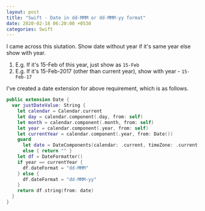 ```yaml
---
layout: post
title: "Swift - Date in dd-MMM or dd-MMM-yy format"
date: 2020-02-18 06:20:00 +0530
categories: Swift
---
```


I came across this siutation.
Show date without year if it's same year else show with year.

1. E.g. If it's 15-Feb of this year, just show as `15-Feb`
2. E.g. If it's 15-Feb-2017 (other than current year), show with year - `15-Feb-17`

I've created a date extension for above requirement, which is as follows.


```swift
public extension Date {
  var justDateValue: String {
    let calendar = Calendar.current
    let day = calendar.component(.day, from: self)
    let month = calendar.component(.month, from: self)
    let year = calendar.component(.year, from: self)
    let currentYear = calendar.component(.year, from: Date())
    guard
      let date = DateComponents(calendar: .current, timeZone: .current, year: year, month: month, day: day).date
      else { return "" }
    let df = DateFormatter()
    if year == currentYear {
      df.dateFormat = "dd-MMM"
    } else {
      df.dateFormat = "dd-MMM-yy"
    }
    return df.string(from: date)
  }
}
```